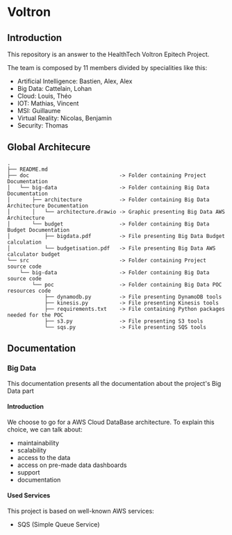 # Voltron

## Introduction

This repository is an answer to the HealthTech Voltron Epitech Project.

The team is composed by 11 members divided by specialities like this:

- Artificial Intelligence: Bastien, Alex, Alex
- Big Data: Cattelain, Lohan
- Cloud: Louis, Théo
- IOT: Mathias, Vincent
- MSI: Guillaume
- Virtual Reality: Nicolas, Benjamin
- Security: Thomas

## Global Architecure


```text
.
├── README.md
├── doc                             -> Folder containing Project Documentation
│   └── big-data                    -> Folder containing Big Data Documentation
│       ├── architecture            -> Folder containing Big Data Architecture Documentation
│       │   └── architecture.drawio -> Graphic presenting Big Data AWS Architecture
│       └── budget                  -> Folder containing Big Data Budget Documentation
│           ├── bigdata.pdf         -> File presenting Big Data Budget calculation 
│           └── budgetisation.pdf   -> File presenting Big Data AWS calculator budget
└── src                             -> Folder containing Project source code
    └── big-data                    -> Folder containing Big Data source code
        └── poc                     -> Folder containing Big Data POC resources code
            ├── dynamodb.py         -> File presenting DynamoDB tools
            ├── kinesis.py          -> File presenting Kinesis tools
            ├── requirements.txt    -> File containing Python packages needed for the POC
            ├── s3.py               -> File presenting S3 tools
            └── sqs.py              -> File presenting SQS tools
```

## Documentation

### Big Data

This documentation presents all the documentation about the project's Big Data part 

#### Introduction

We choose to go for a AWS Cloud DataBase architecture. To explain this choice, we can talk about:
- maintainability 
- scalability 
- access to the data
- access on pre-made data dashboards
- support
- documentation

#### Used Services

This project is based on well-known AWS services:

- SQS (Simple Queue Service)
